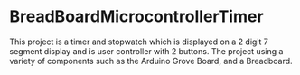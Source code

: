 # BreadBoardMicrocontrollerTimer
This project is a timer and stopwatch which is displayed on a 2 digit 7 segment display and is user controller with 2 buttons. The project using a variety of components such as the Arduino Grove Board, and a Breadboard.
